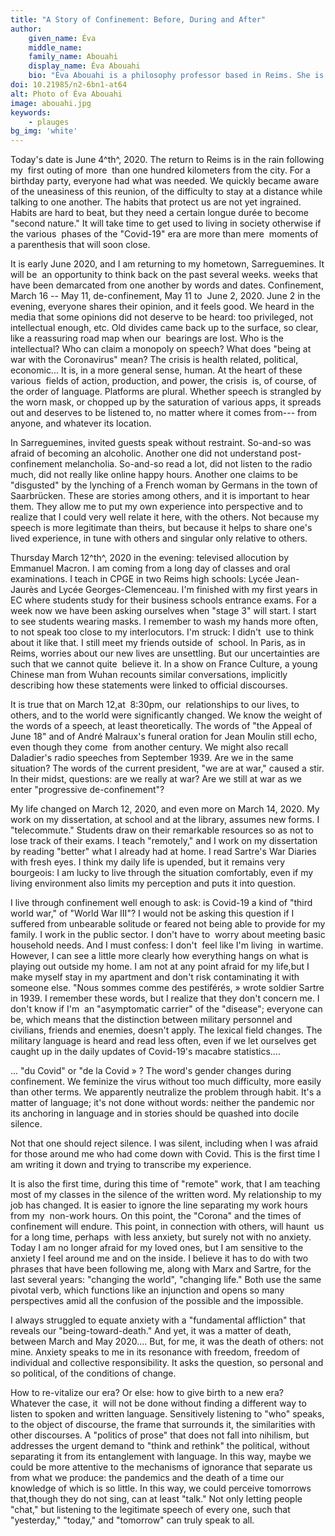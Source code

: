 ```yaml
---
title: "A Story of Confinement: Before, During and After"
author:
    given_name: Éva
    middle_name: 
    family_name: Abouahi
    display_name: Éva Abouahi
    bio: "Éva Abouahi is a philosophy professor based in Reims. She is working on a dissertation on the idea of salvation in the work of Jean-Paul Sartre under the direction of Marc Crépon and  Jean-François Louette."
doi: 10.21985/n2-6bn1-at64
alt: Photo of Éva Abouahi
image: abouahi.jpg
keywords:
    - plauges
bg_img: 'white'
---
```


Today's date is June 4^th^, 2020. The return to Reims is in the rain following my  first outing of more  than one hundred kilometers from the city. For a birthday party, everyone had what was needed. We quickly became aware of the uneasiness of this reunion, of the difficulty to stay at a distance while talking to one another. The habits that protect us are not yet ingrained. Habits are hard to beat, but they need a certain longue durée to become "second nature." It will take time to get used to living in society otherwise if the various  phases of the "Covid-19" era are more than mere  moments of a parenthesis that will soon close. 

It is early June 2020, and I am returning to my hometown, Sarreguemines. It will be  an opportunity to think back on the past several weeks. weeks that have been demarcated from one another by words and dates. Confinement, March 16 -- May 11, de-confinement, May 11 to  June 2, 2020. June 2 in the  evening, everyone shares their opinion, and it feels good. We heard in the media that some opinions did not deserve to be heard: too privileged, not intellectual enough, etc. Old divides came back up to the surface, so clear,  like a reassuring road map when our  bearings are lost. Who is the intellectual? Who can claim a monopoly on speech? What does "being at war with the Coronavirus" mean? The crisis is health related, political, economic... It is, in a more general sense, human. At the heart of these various  fields of action, production, and power, the crisis  is, of course, of the order of language. Platforms are plural. Whether speech is strangled by the worn mask, or chopped up by the saturation of various apps, it spreads out and deserves to be listened to, no matter where it comes from--- from anyone, and whatever its location.

In Sarreguemines, invited guests speak without restraint. So-and-so was afraid of becoming an alcoholic. Another one did not understand post-confinement melancholia. So-and-so read a lot, did not listen to the radio much, did not really like online happy hours. Another one claims to be "disgusted" by the lynching of a French woman by Germans in the town of Saarbrücken. These are stories among others, and it is important to hear them. They allow me to put my own experience into perspective and to realize that I could very well relate it here, with the others. Not because my speech is more legitimate than theirs, but because it helps to share one's lived experience, in tune with others and singular only relative to others. 

Thursday March 12^th^, 2020 in the evening: televised allocution by Emmanuel Macron. I am coming from a long day of classes and oral examinations. I teach in CPGE in two Reims high schools: Lycée Jean-Jaurès and Lycée Georges-Clemenceau. I'm finished with my first years in EC where students study for their business schools entrance exams. For a week now we have been asking ourselves when "stage 3" will start. I start to see students wearing masks. I remember to wash my hands more often, to not speak too close to my interlocutors. I'm struck: I didn't  use to think about it like that. I still meet my friends outside of  school. In Paris, as in Reims, worries about our new lives are unsettling. But our uncertainties are such that we cannot quite  believe it. In a show on France Culture, a young Chinese man from Wuhan recounts similar conversations, implicitly describing how these statements were linked to official discourses. 

It is true that on March 12,at  8:30pm, our  relationships to our lives, to others, and to the world were significantly changed. We know the weight of the words of a speech, at least theoretically. The words of "the Appeal of June 18" and of André Malraux's funeral oration for Jean Moulin still echo, even though they come  from another century. We might also recall Daladier's radio speeches from September 1939. Are we in the same situation? The words of the current president, "we are at war," caused a stir. In their midst, questions: are we really at war? Are we still at war as we enter "progressive de-confinement"? 

My life changed on March 12, 2020, and even more on March 14, 2020. My work on my dissertation, at school and at the library, assumes new forms. I "telecommute." Students draw on their remarkable resources so as not to lose track of their exams. I teach "remotely," and I work on my dissertation by reading "better" what I already had at home. I read Sartre's War Diaries with fresh eyes. I think my daily life is upended, but it remains very bourgeois: I am lucky to live through the situation comfortably, even if my living environment also limits my perception and puts it into question. 

I live through confinement well enough to ask: is Covid-19 a kind of "third world war," of "World War III"? I would not be asking this question if I suffered from unbearable solitude or feared not being able to provide for my family. I work in the public sector. I don't have to  worry about meeting basic household needs. And I must confess: I don't  feel like I'm living  in wartime. However, I can see a little more clearly how everything hangs on what is playing out outside my home. I am not at any point afraid for my life,but I make myself stay in my apartment and don't risk contaminating it with someone else. "Nous sommes comme des pestiférés, » wrote soldier Sartre in 1939. I remember these words, but I realize that they don't concern me. I don't know if I'm  an "asymptomatic carrier" of the "disease"; everyone can be, which means that the distinction between military personnel and civilians, friends and enemies, doesn't apply. The lexical field changes. The military language is heard and read less often, even if we let ourselves get caught up in the daily updates of Covid-19's macabre statistics.... 

... "du Covid" or "de la Covid » ? The word's gender changes during confinement. We feminize the virus without too much difficulty, more easily than other terms. We apparently neutralize the problem through habit. It's a matter of language; it's not done without words: neither the pandemic nor its anchoring in language and in stories should be quashed into docile silence. 

Not that one should reject silence. I was silent, including when I was afraid for those around me who had come down with Covid. This is the first time I am writing it down and trying to transcribe my experience. 

It is also the first time, during this time of "remote" work, that I am teaching most of my classes in the silence of the written word. My relationship to my job has changed. It is easier to ignore the line separating my work hours from my  non-work hours. On this point, the "Corona" and the times of confinement will endure. This point, in connection with others, will haunt  us for a long time, perhaps  with less anxiety, but surely not with no anxiety. Today I am no longer afraid for my loved ones, but I am sensitive to the anxiety I feel around me and on the inside. I believe it has to do with two phrases that have been following me, along with Marx and Sartre, for the last several years: "changing the world", "changing life." Both use the same pivotal verb, which functions like an injunction and opens so many perspectives amid all the confusion of the possible and the impossible.  

I always struggled to equate anxiety with a "fundamental affliction" that reveals our "being-toward-death." And yet, it was a matter of death, between March and May 2020.... But, for me, it was the death of others: not mine. Anxiety speaks to me in its resonance with freedom, freedom of individual and collective responsibility. It asks the question, so personal and so political, of the conditions of change. 

How to re-vitalize our era? Or else: how to give birth to a new era? Whatever the case, it  will not be done without finding a different way to listen to spoken and written language. Sensitively listening to "who" speaks, to the object of discourse, the frame that surrounds it, the similarities with other discourses. A "politics of prose" that does not fall into nihilism, but addresses the urgent demand to "think and rethink" the political, without separating it from its entanglement with language. In this way, maybe we could be more attentive to the mechanisms of ignorance that separate us from what we produce: the pandemics and the death of a time our knowledge of which is so little. In this way, we could perceive tomorrows that,though they do not sing, can at least "talk." Not only letting people "chat," but listening to the legitimate speech of every one, such that "yesterday," "today," and "tomorrow" can truly speak to all. 
